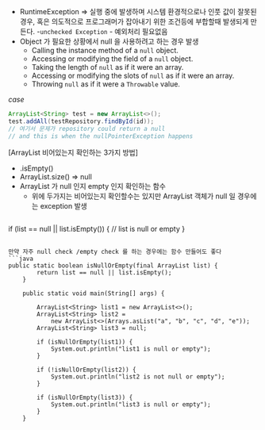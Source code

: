 - RuntimeException
=> 실행 중에 발생하며 시스템 환경적으로나 인풋 값이 잘못된 경우, 
	혹은 의도적으로 프로그래머가 잡아내기 위한 조건등에 부합할때 발생되게 만든다. 
  -`unchecked Exception`
	  - 예외처리 필요없음
- Object 가 필요한 상황에서 null 을 사용하려고 하는 경우 발생 
	*  Calling the instance method of a `null` object.
	-   Accessing or modifying the field of a `null` object.
	-   Taking the length of `null` as if it were an array.
	-   Accessing or modifying the slots of `null` as if it were an array.
	-   Throwing `null` as if it were a `Throwable` value.

*case*
```java
ArrayList<String> test = new ArrayList<>();
test.addAll(testRepository.findById(id));
// 여기서 문제가 repository could return a null
// and this is when the nullPointerException happens 


```

[ArrayList 비어있는지 확인하는 3가지 방법]
* .isEmpty()
* ArrayList.size() => null 
* ArrayList 가 null 인지 empty 인지 확인하는 함수
	* 위에 두가지는 비어있는지 확인할수는 있지만 ArrayList 객체가 null 일 경우에는 exception 발생 
	```java
if (list == null || list.isEmpty()) {
    // list is null or empty
}
```

만약 자주 null check /empty check 를 하는 경우에는 함수 만들어도 좋다 
```java
public static boolean isNullOrEmpty(final ArrayList list) {
        return list == null || list.isEmpty();
    }

    public static void main(String[] args) {

        ArrayList<String> list1 = new ArrayList<>();
        ArrayList<String> list2 = 
	        new ArrayList<>(Arrays.asList("a", "b", "c", "d", "e"));
        ArrayList<String> list3 = null;

        if (isNullOrEmpty(list1)) {
            System.out.println("list1 is null or empty");
        }

        if (!isNullOrEmpty(list2)) {
            System.out.println("list2 is not null or empty");
        }

        if (isNullOrEmpty(list3)) {
            System.out.println("list3 is null or empty");
        }
    }
```

